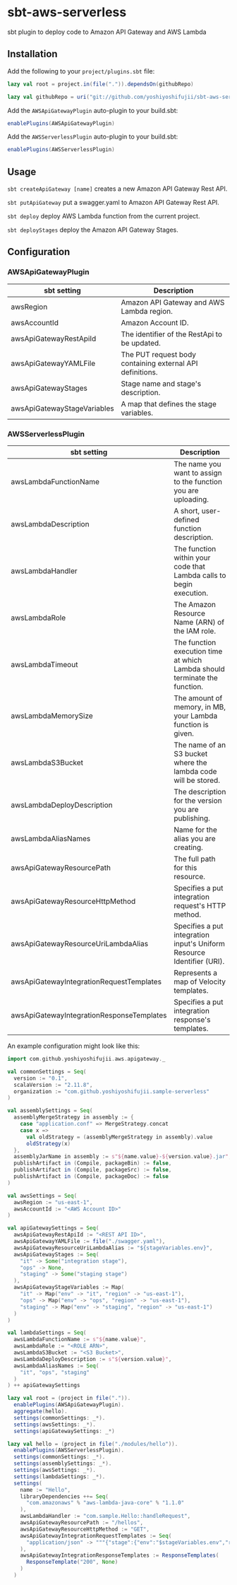 # sbt-aws-serverless

sbt plugin to deploy code to Amazon API Gateway and AWS Lambda

## Installation

Add the following to your `project/plugins.sbt` file:

```sbt
lazy val root = project.in(file(".")).dependsOn(githubRepo)

lazy val githubRepo = uri("git://github.com/yoshiyoshifujii/sbt-aws-serverless.git#v1.1.0")
```

Add the `AWSApiGatewayPlugin` auto-plugin to your build.sbt:

```sbt
enablePlugins(AWSApiGatewayPlugin)
```

Add the `AWSServerlessPlugin` auto-plugin to your build.sbt:

```sbt
enablePlugins(AWSServerlessPlugin)
```

## Usage

`sbt createApiGateway [name]` creates a new Amazon API Gateway Rest API.

`sbt putApiGateway` put a swagger.yaml to Amazon API Gateway Rest API.

`sbt deploy` deploy AWS Lambda function from the current project.

`sbt deployStages` deploy the Amazon API Gateway Stages.

## Configuration

### AWSApiGatewayPlugin

| sbt setting                   | Description                                               |
|-------------------------------|-----------------------------------------------------------|
| awsRegion                     | Amazon API Gateway and AWS Lambda region.                 |
| awsAccountId                  | Amazon Account ID.                                        |
| awsApiGatewayRestApiId        | The identifier of the RestApi to be updated.              |
| awsApiGatewayYAMLFile         | The PUT request body containing external API definitions. |
| awsApiGatewayStages           | Stage name and stage's description.                       |
| awsApiGatewayStageVariables   | A map that defines the stage variables.                   |

### AWSServerlessPlugin

| sbt setting                               | Description                                                                 |
|-------------------------------------------|-----------------------------------------------------------------------------|
| awsLambdaFunctionName                     | The name you want to assign to the function you are uploading.              |
| awsLambdaDescription                      | A short, user-defined function description.                                 |
| awsLambdaHandler                          | The function within your code that Lambda calls to begin execution.         |
| awsLambdaRole                             | The Amazon Resource Name (ARN) of the IAM role.                             |
| awsLambdaTimeout                          | The function execution time at which Lambda should terminate the function.  |
| awsLambdaMemorySize                       | The amount of memory, in MB, your Lambda function is given.                 |
| awsLambdaS3Bucket                         | The name of an S3 bucket where the lambda code will be stored.              |
| awsLambdaDeployDescription                | The description for the version you are publishing.                         |
| awsLambdaAliasNames                       | Name for the alias you are creating.                                        |
| awsApiGatewayResourcePath                 | The full path for this resource.                                            |
| awsApiGatewayResourceHttpMethod           | Specifies a put integration request's HTTP method.                          |
| awsApiGatewayResourceUriLambdaAlias       | Specifies a put integration input's Uniform Resource Identifier (URI).      |
| awsApiGatewayIntegrationRequestTemplates  | Represents a map of Velocity templates.                                     |
| awsApiGatewayIntegrationResponseTemplates | Specifies a put integration response's templates.                           |

An example configuration might look like this:

```sbt
import com.github.yoshiyoshifujii.aws.apigateway._

val commonSettings = Seq(
  version := "0.1",
  scalaVersion := "2.11.8",
  organization := "com.github.yoshiyoshifujii.sample-serverless"
)

val assemblySettings = Seq(
  assemblyMergeStrategy in assembly := {
    case "application.conf" => MergeStrategy.concat
    case x =>
      val oldStrategy = (assemblyMergeStrategy in assembly).value
      oldStrategy(x)
  },
  assemblyJarName in assembly := s"${name.value}-${version.value}.jar",
  publishArtifact in (Compile, packageBin) := false,
  publishArtifact in (Compile, packageSrc) := false,
  publishArtifact in (Compile, packageDoc) := false
)

val awsSettings = Seq(
  awsRegion := "us-east-1",
  awsAccountId := "<AWS Account ID>"
)

val apiGatewaySettings = Seq(
  awsApiGatewayRestApiId := "<REST API ID>",
  awsApiGatewayYAMLFile := file("./swagger.yaml"),
  awsApiGatewayResourceUriLambdaAlias := "${stageVariables.env}",
  awsApiGatewayStages := Seq(
    "it" -> Some("integration stage"),
    "ops" -> None,
    "staging" -> Some("staging stage")
  ),
  awsApiGatewayStageVariables := Map(
    "it" -> Map("env" -> "it", "region" -> "us-east-1"),
    "ops" -> Map("env" -> "ops", "region" -> "us-east-1"),
    "staging" -> Map("env" -> "staging", "region" -> "us-east-1")
  )
)

val lambdaSettings = Seq(
  awsLambdaFunctionName := s"${name.value}",
  awsLambdaRole := "<ROLE ARN>",
  awsLambdaS3Bucket := "<S3 Bucket>",
  awsLambdaDeployDescription := s"${version.value}",
  awsLambdaAliasNames := Seq(
    "it", "ops", "staging"
  )
) ++ apiGatewaySettings

lazy val root = (project in file(".")).
  enablePlugins(AWSApiGatewayPlugin).
  aggregate(hello).
  settings(commonSettings: _*).
  settings(awsSettings: _*).
  settings(apiGatewaySettings: _*)

lazy val hello = (project in file("./modules/hello")).
  enablePlugins(AWSServerlessPlugin).
  settings(commonSettings: _*).
  settings(assemblySettings: _*).
  settings(awsSettings: _*).
  settings(lambdaSettings: _*).
  settings(
    name := "Hello",
    libraryDependencies ++= Seq(
      "com.amazonaws" % "aws-lambda-java-core" % "1.1.0"
    ),
    awsLambdaHandler := "com.sample.Hello::handleRequest",
    awsApiGatewayResourcePath := "/hellos",
    awsApiGatewayResourceHttpMethod := "GET",
    awsApiGatewayIntegrationRequestTemplates := Seq(
      "application/json" -> """{"stage":{"env":"$stageVariables.env","region":"$stageVariables.region"},"company_id":"$input.params('company-id')","body":$input.json('$')}"""
    ),
    awsApiGatewayIntegrationResponseTemplates := ResponseTemplates(
      ResponseTemplate("200", None)
    )
  )
```

